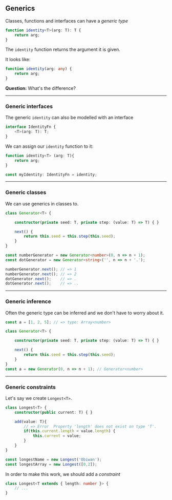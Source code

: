 ## Generics

Classes, functions and interfaces can have a _generic type_

```typescript
function identity<T>(arg: T): T {
    return arg;
}
```

The `identity` function returns the argument it is given.

<!-- .element class="fragment" data-fragment-index="1" -->

It looks like:

<!-- .element class="fragment" data-fragment-index="1" -->

```typescript
function identity(arg: any) {
    return arg;
}
```

<!-- .element class="fragment" data-fragment-index="1" -->

**Question:** What's the difference?

<!-- .element class="fragment" data-fragment-index="2" -->

---

### Generic interfaces

The generic `identity` can also be modelled with an interface

```typescript
interface IdentityFn {
    <T>(arg: T): T;
}
```

We can assign our `identity` function to it:

<!-- .element class="fragment" data-fragment-index="0" -->

```typescript
function identity<T> (arg: T){
    return arg;
}

const myIdentity: IdentityFn = identity;
```

<!-- .element class="fragment" data-fragment-index="0" -->

---

### Generic classes

We can use generics in classes to.

```typescript
class Generator<T> {

    constructor(private seed: T, private step: (value: T) => T) { }

    next() {
        return this.seed = this.step(this.seed);
    }
}

const numberGenerator = new Generator<number>(0, n => n + 1);
const dotGenerator = new Generator<string>('', n => n + '.');

numberGenerator.next(); // => 1
numberGenerator.next(); // => 2
dotGenerator.next();    // => .
dotGenerator.next();    // => ..
```

---

### Generic inference

Often the generic type can be inferred and we don't have to worry about it.

```typescript
const a = [1, 2, 5]; // => type: Array<number>
```

```typescript
class Generator<T> {

    constructor(private seed: T, private step: (value: T) => T) { }

    next() {
        return this.seed = this.step(this.seed);
    }
}
const a = new Generator(0, n => n + 1); // Generator<number>
```

<!-- .element class="fragment" data-fragment-index="0" -->

---

### Generic constraints

Let's say we create `Longest<T>`.

```typescript
class Longest<T> {
    constructor(public current: T) { }

    add(value: T){
        // => Error  Property 'length' does not exist on type 'T'.
        if(this.current.length < value.length) {
            this.current = value;
        }
    }
}

const longestName = new Longest('Obiwan');
const longestArray = new Longest([0,2]);
```

In order to make this work, we should add a _constraint_

<!-- .element class="fragment" data-fragment-index="0" -->

```typescript
class Longest<T extends { length: number }> {
    // ...
}
```

<!-- .element class="fragment" data-fragment-index="0" -->
